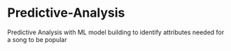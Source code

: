 # Predictive-Analysis
Predictive Analysis with ML model building to identify attributes needed for a song to be popular
